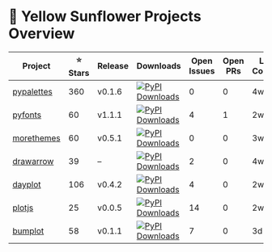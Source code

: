 # 🌻 Yellow Sunflower Projects Overview

| Project | ⭐ Stars | Release | Downloads | Open Issues | Open PRs | Last Commit |
|---------|---------|---------|-----------|-------------|----------|-------------|
| [pypalettes](https://github.com/y-sunflower/pypalettes) | 360 | v0.1.6 | [![PyPI Downloads](https://static.pepy.tech/personalized-badge/pypalettes?period=total&units=INTERNATIONAL_SYSTEM&left_color=BLACK&right_color=GREEN&left_text=downloads)](https://pepy.tech/projects/pypalettes) | 0 | 0 | 4w ago |
| [pyfonts](https://github.com/y-sunflower/pyfonts) | 60 | v1.1.1 | [![PyPI Downloads](https://static.pepy.tech/personalized-badge/pyfonts?period=total&units=INTERNATIONAL_SYSTEM&left_color=BLACK&right_color=GREEN&left_text=downloads)](https://pepy.tech/projects/pyfonts) | 4 | 1 | 2w ago |
| [morethemes](https://github.com/y-sunflower/morethemes) | 60 | v0.5.1 | [![PyPI Downloads](https://static.pepy.tech/personalized-badge/morethemes?period=total&units=INTERNATIONAL_SYSTEM&left_color=BLACK&right_color=GREEN&left_text=downloads)](https://pepy.tech/projects/morethemes) | 0 | 0 | 3w ago |
| [drawarrow](https://github.com/y-sunflower/drawarrow) | 39 | – | [![PyPI Downloads](https://static.pepy.tech/personalized-badge/drawarrow?period=total&units=INTERNATIONAL_SYSTEM&left_color=BLACK&right_color=GREEN&left_text=downloads)](https://pepy.tech/projects/drawarrow) | 2 | 0 | 4w ago |
| [dayplot](https://github.com/y-sunflower/dayplot) | 106 | v0.4.2 | [![PyPI Downloads](https://static.pepy.tech/personalized-badge/dayplot?period=total&units=INTERNATIONAL_SYSTEM&left_color=BLACK&right_color=GREEN&left_text=downloads)](https://pepy.tech/projects/dayplot) | 4 | 0 | 2w ago |
| [plotjs](https://github.com/y-sunflower/plotjs) | 25 | v0.0.5 | [![PyPI Downloads](https://static.pepy.tech/personalized-badge/plotjs?period=total&units=INTERNATIONAL_SYSTEM&left_color=BLACK&right_color=GREEN&left_text=downloads)](https://pepy.tech/projects/plotjs) | 14 | 0 | 2w ago |
| [bumplot](https://github.com/y-sunflower/bumplot) | 58 | v0.1.1 | [![PyPI Downloads](https://static.pepy.tech/personalized-badge/bumplot?period=total&units=INTERNATIONAL_SYSTEM&left_color=BLACK&right_color=GREEN&left_text=downloads)](https://pepy.tech/projects/bumplot) | 7 | 0 | 3d ago |